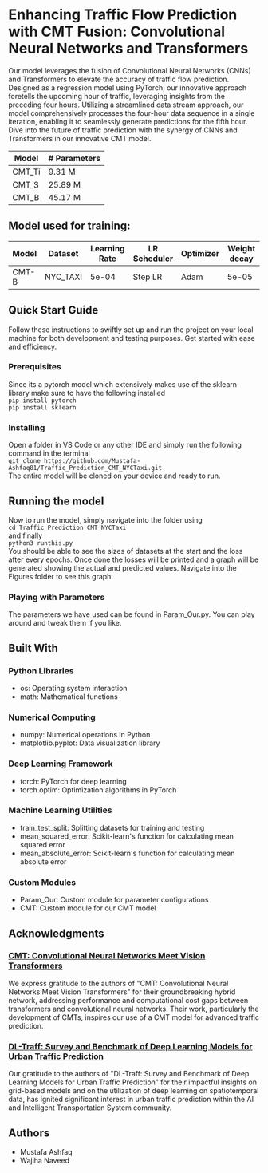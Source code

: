 # Enhancing Traffic Flow Prediction with CMT Fusion: Convolutional Neural Networks and Transformers

Our model leverages the fusion of Convolutional Neural Networks (CNNs) and Transformers to elevate the accuracy of traffic flow prediction. Designed as a regression model using PyTorch, our innovative approach foretells the upcoming hour of traffic, leveraging insights from the preceding four hours. Utilizing a streamlined data stream approach, our model comprehensively processes the four-hour data sequence in a single iteration, enabling it to seamlessly generate predictions for the fifth hour. Dive into the future of traffic prediction with the synergy of CNNs and Transformers in our innovative CMT model.

| Model         | # Parameters |
|---------------|--------------|
| CMT_Ti        | 9.31 M       |
| CMT_S         | 25.89 M      |
| CMT_B         | 45.17 M      |

## Model used for training:
| Model  | Dataset  | Learning Rate | LR Scheduler | Optimizer | Weight decay |
|--------|----------|---------------|--------------|-----------|--------------|
| CMT-B  | NYC_TAXI | 5e-04         | Step LR      | Adam      | 5e-05        |

## Quick Start Guide

Follow these instructions to swiftly set up and run the project on your local machine for both development and testing purposes. Get started with ease and efficiency.

### Prerequisites

Since its a pytorch model which extensively makes use of the sklearn library make sure to have the following installed     
```pip install pytorch```      
```pip install sklearn```

### Installing

Open a folder in VS Code or any other IDE and simply run the following command in the terminal     
```git clone https://github.com/Mustafa-Ashfaq81/Traffic_Prediction_CMT_NYCTaxi.git```       
The entire model will be cloned on your device and ready to run.

## Running the model

Now to run the model, simply navigate into the folder using           
```cd Traffic_Prediction_CMT_NYCTaxi```     
and finally     
```python3 runthis.py```        
You should be able to see the sizes of datasets at the start and the loss after every epochs. Once done the losses will be printed and a graph will be generated showing the actual and predicted values. Navigate into the Figures folder to see this graph.

### Playing with Parameters

The parameters we have used can be found in Param_Our.py. You can play around and tweak them if you like.

## Built With
### Python Libraries
- os: Operating system interaction      
- math: Mathematical functions   
### Numerical Computing
- numpy: Numerical operations in Python   
- matplotlib.pyplot: Data visualization library  
### Deep Learning Framework
- torch: PyTorch for deep learning    
- torch.optim: Optimization algorithms in PyTorch 
### Machine Learning Utilities
- train_test_split: Splitting datasets for training and testing
- mean_squared_error: Scikit-learn's function for calculating mean squared error
- mean_absolute_error: Scikit-learn's function for calculating mean absolute error
### Custom Modules
- Param_Our: Custom module for parameter configurations
- CMT: Custom module for our CMT model

## Acknowledgments
### [CMT: Convolutional Neural Networks Meet Vision Transformers](https://arxiv.org/abs/2107.06263v2)
We express gratitude to the authors of "CMT: Convolutional Neural Networks Meet Vision Transformers" for their groundbreaking hybrid network, addressing performance and computational cost gaps between transformers and convolutional neural networks. Their work, particularly the development of CMTs, inspires our use of a CMT model for advanced traffic prediction.

### [DL-Traff: Survey and Benchmark of Deep Learning Models for Urban Traffic Prediction](https://arxiv.org/abs/2108.09091)
Our gratitude to the authors of "DL-Traff: Survey and Benchmark of Deep Learning Models for Urban Traffic Prediction" for their impactful insights on grid-based models and on the utilization of deep learning on spatiotemporal data, has ignited significant interest in urban traffic prediction within the AI and Intelligent Transportation System community.

## Authors
- Mustafa Ashfaq 
- Wajiha Naveed